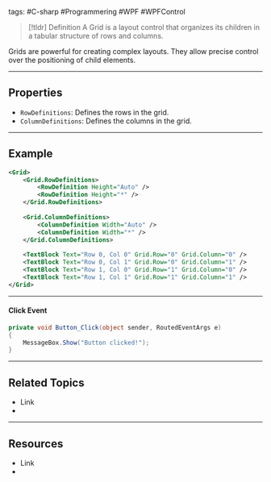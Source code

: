 tags: #C-sharp #Programmering #WPF #WPFControl

> [!tldr] Definition
> A Grid is a layout control that organizes its children in a tabular structure of rows and columns.

Grids are powerful for creating complex layouts. They allow precise control over the positioning of child elements.

---

## Properties
- `RowDefinitions`: Defines the rows in the grid. 
- `ColumnDefinitions`: Defines the columns in the grid.

---

## Example
```xml
<Grid> 
	<Grid.RowDefinitions> 
		<RowDefinition Height="Auto" /> 
		<RowDefinition Height="*" /> 
	</Grid.RowDefinitions> 
	
	<Grid.ColumnDefinitions> 
		<ColumnDefinition Width="Auto" /> 
		<ColumnDefinition Width="*" /> 
	</Grid.ColumnDefinitions> 
	
	<TextBlock Text="Row 0, Col 0" Grid.Row="0" Grid.Column="0" /> 
	<TextBlock Text="Row 0, Col 1" Grid.Row="0" Grid.Column="1" /> 
	<TextBlock Text="Row 1, Col 0" Grid.Row="1" Grid.Column="0" /> 
	<TextBlock Text="Row 1, Col 1" Grid.Row="1" Grid.Column="1" /> 
</Grid>
```

---

#### Click Event
```c#
private void Button_Click(object sender, RoutedEventArgs e)
{
    MessageBox.Show("Button clicked!");
}
```

---

## Related Topics
- Link
- 

---

## Resources
- Link
- 